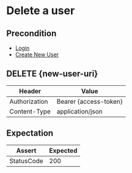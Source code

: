 # Delete a user

## Precondition

* [Login](../common/login.md)
* [Create New User](../common/create-new-user.md)

## DELETE {new-user-uri}

| Header | Value |
| - | - |
| Authorization | Bearer {access-token} |
| Content-Type | application/json |

## Expectation

| Assert | Expected |
| - | - |
| StatusCode | 200 |
